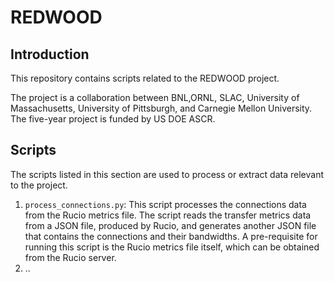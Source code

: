 # REDWOOD

## Introduction

This repository contains scripts related to the REDWOOD project.

The project is a collaboration between BNL,ORNL, SLAC, University of Massachusetts,
University of Pittsburgh, and Carnegie Mellon University. The five-year project is funded by US DOE ASCR.

## Scripts

The scripts listed in this section are used to process or extract data relevant to the project.

1. `process_connections.py`: This script processes the connections data from the Rucio metrics file.
The script reads the transfer metrics data from a JSON file, produced by Rucio, and generates another JSON file that
contains the connections and their bandwidths. A pre-requisite for running this script is the Rucio metrics file itself,
which can be obtained from the Rucio server.
2. ..